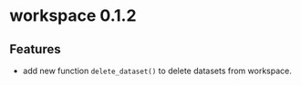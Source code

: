 # workspace 0.1.2

## Features

- add new function `delete_dataset()` to delete datasets from workspace.
